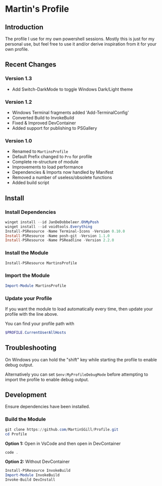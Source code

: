 # Martin's Profile

## Introduction

The profile I use for my own powershell sessions. Mostly this is just for my
personal use, but feel free to use it and/or derive inspiration from it for
your own profile.

## Recent Changes

### Version 1.3

* Add Switch-DarkMode to toggle Windows Dark/Light theme

### Version 1.2

* Windows Terminal fragments added 'Add-TerminalConfig'
* Converted Build to InvokeBuild
* Fixed & Improved DevContainer
* Added support for publishing to PSGallery

### Version 1.0

* Renamed to `MartinsProfile`
* Default Prefix changed to `Pro` for profile
* Complete re-structure of module
* Improvements to load performance
* Dependencies & Imports now handled by Manifest
* Removed a number of useless/obsolete functions
* Added build script

## Install

### Install Dependencies

```powershell
winget install --id JanDeDobbeleer.OhMyPosh
winget install --id voidtools.Everything
Install-PSResource -Name Terminal-Icons -Version 0.10.0
Install-PSResource -Name posh-git -Version 1.1.0
Install-PSResource -Name PSReadline -Version 2.2.0
```

### Install the Module

```powershell
Install-PSResource MartinsProfile
```

### Import the Module

```powershell
Import-Module MartinsProfile
```

### Update your Profile

If you want the module to load automatically every time, then update your
profile with the line above.

You can find your profile path with

```powershell
$PROFILE.CurrentUserAllHosts
```

## Troubleshooting

On Windows you can hold the "shift" key while starting the profile to enable
debug output.

Alternatively you can set `$env:MyProfileDebugMode` before attempting to import
the profile to enable debug output.

## Development

Ensure dependencies have been installed.

### Build the Module

```powershell
git clone https://github.com/MartinSGill/Profile.git
cd Profile
```

**Option 1:** Open in VsCode and then open in DevContainer

```powershell
code .
```

**Option 2:** Without DevContainer

```powershell
Install-PSResource InvokeBuild
Import-Module InvokeBuild
Invoke-Build DevInstall
```
